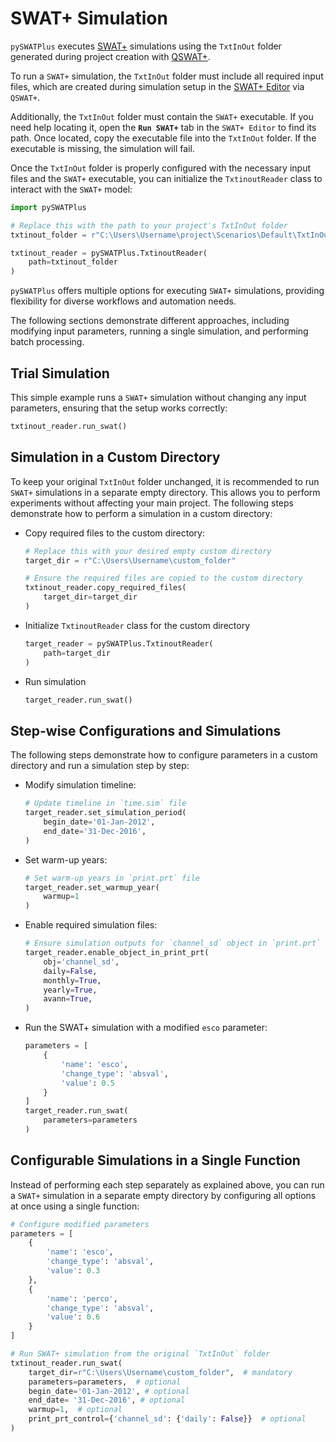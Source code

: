 # SWAT+ Simulation

`pySWATPlus` executes [SWAT+](https://swat.tamu.edu/software/plus/) simulations using the `TxtInOut` folder generated during project creation with [QSWAT+](https://github.com/swat-model/QSWATPlus).

To run a `SWAT+` simulation, the `TxtInOut` folder must include all required input files, which are created during simulation setup in the [SWAT+ Editor](https://github.com/swat-model/swatplus-editor) via `QSWAT+`.

Additionally, the `TxtInOut` folder must contain the `SWAT+` executable. If you need help locating it, open the **`Run SWAT+`** tab in the `SWAT+ Editor` to find its path. Once located, copy the executable file into the `TxtInOut` folder. If the executable is missing, the simulation will fail.

Once the `TxtInOut` folder is properly configured with the necessary input files and the `SWAT+` executable, you can initialize the `TxtinoutReader` class to interact with the `SWAT+` model:

```python
import pySWATPlus

# Replace this with the path to your project's TxtInOut folder
txtinout_folder = r"C:\Users\Username\project\Scenarios\Default\TxtInOut"

txtinout_reader = pySWATPlus.TxtinoutReader(
    path=txtinout_folder
)
```

`pySWATPlus` offers multiple options for executing `SWAT+` simulations, providing flexibility for diverse workflows and automation needs.

The following sections demonstrate different approaches, including modifying input parameters, running a single simulation, and performing batch processing.


## Trial Simulation

This simple example runs a `SWAT+` simulation without changing any input parameters, ensuring that the setup works correctly:


```python
txtinout_reader.run_swat()
```

## Simulation in a Custom Directory

To keep your original `TxtInOut` folder unchanged, it is recommended to run `SWAT+` simulations in a separate empty directory. This allows you to perform experiments without affecting your main project. The following steps demonstrate how to perform a simulation in a custom directory:


- Copy required files to the custom directory:

    ```python
    # Replace this with your desired empty custom directory
    target_dir = r"C:\Users\Username\custom_folder" 

    # Ensure the required files are copied to the custom directory
    txtinout_reader.copy_required_files(
        target_dir=target_dir
    )
    ```

- Initialize `TxtinoutReader` class for the custom directory

    ```python
    target_reader = pySWATPlus.TxtinoutReader(
        path=target_dir
    )
    ```
    
- Run simulation

    ```python
    target_reader.run_swat()
    ```

## Step-wise Configurations and Simulations


The following steps demonstrate how to configure parameters in a custom directory and run a simulation step by step:


- Modify simulation timeline:

    ```python
    # Update timeline in `time.sim` file
    target_reader.set_simulation_period(
        begin_date='01-Jan-2012',
        end_date='31-Dec-2016',
    )
    ```

- Set warm-up years:

    ```python
    # Set warm-up years in `print.prt` file
    target_reader.set_warmup_year(
        warmup=1
    )
    ```

- Enable required simulation files:

    ```python
    # Ensure simulation outputs for `channel_sd` object in `print.prt` file  
    target_reader.enable_object_in_print_prt(
        obj='channel_sd',
        daily=False,
        monthly=True,
        yearly=True,
        avann=True,
    )
    ```
    
- Run the SWAT+ simulation with a modified `esco` parameter:

    ```python
    parameters = [
        {
            'name': 'esco',
            'change_type': 'absval',
            'value': 0.5
        }
    ]
    target_reader.run_swat(
        parameters=parameters
    )
    ```


## Configurable Simulations in a Single Function

Instead of performing each step separately as explained above, you can run a `SWAT+` simulation in a separate empty directory by configuring all options at once using a single function:

```python
# Configure modified parameters
parameters = [
    {
        'name': 'esco',
        'change_type': 'absval',
        'value': 0.3
    },
    {
        'name': 'perco',
        'change_type': 'absval',
        'value': 0.6
    }
]

# Run SWAT+ simulation from the original `TxtInOut` folder
txtinout_reader.run_swat(
    target_dir=r"C:\Users\Username\custom_folder",  # mandatory
    parameters=parameters,  # optional
    begin_date='01-Jan-2012', # optional
    end_date= '31-Dec-2016', # optional
    warmup=1,  # optional
    print_prt_control={'channel_sd': {'daily': False}}  # optional
)
```

